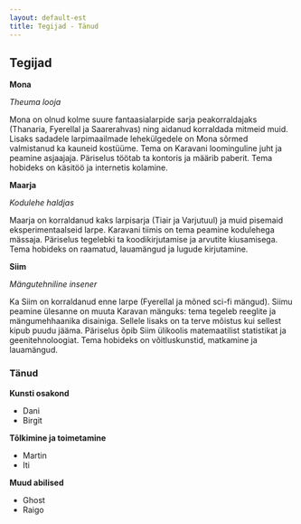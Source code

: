 ```yaml
---
layout: default-est
title: Tegijad - Tänud
---
```

## Tegijad

**Mona**

_Theuma looja_

Mona on olnud kolme suure fantaasialarpide sarja peakorraldajaks (Thanaria, Fyerellal ja Saarerahvas) ning aidanud korraldada mitmeid muid. Lisaks sadadele larpimaailmade lehekülgedele on Mona sõrmed valmistanud ka kauneid kostüüme. Tema on Karavani loominguline juht ja peamine asjaajaja. Päriselus töötab ta kontoris ja määrib paberit. Tema hobideks on käsitöö ja internetis kolamine. 

**Maarja**

_Kodulehe haldjas_

Maarja on korraldanud kaks larpisarja (Tiair ja Varjutuul) ja muid pisemaid eksperimentaalseid larpe. Karavani tiimis on tema peamine kodulehega mässaja. Päriselus tegelebki ta koodikirjutamise ja arvutite kiusamisega. Tema hobideks on raamatud, lauamängud ja lugude kirjutamine. 

**Siim**

_Mängutehniline insener_

Ka Siim on korraldanud enne larpe (Fyerellal ja mõned sci-fi mängud). Siimu peamine ülesanne on muuta Karavan mänguks: tema tegeleb reeglite ja mängumehhaanika disainiga. Sellele lisaks on ta terve mõistus kui sellest kipub puudu jääma. Päriselus õpib Siim ülikoolis matemaatilist statistikat ja geenitehnoloogiat. Tema hobideks on võitluskunstid, matkamine ja lauamängud. 

### Tänud

**Kunsti osakond**
* Dani
* Birgit

**Tõlkimine ja toimetamine**
* Martin
* Iti

**Muud abilised**
* Ghost
* Raigo
